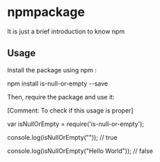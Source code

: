 # npmpackage
It is just a brief introduction to know npm


## Usage



Install the package using npm :

 npm install is-null-or-empty --save


Then, require the package and use it:

 [Comment: To check if this usage is proper]

 var isNullOrEmpty = require('is-null-or-empty');



 console.log(isNullOrEmpty("")); // true



 console.log(isNullOrEmpty("Hello World")); // false

